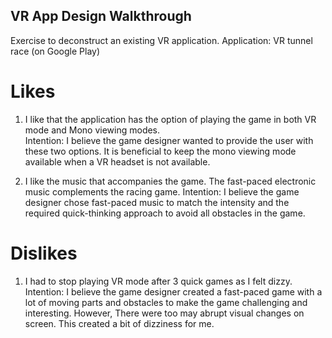 ## VR App Design Walkthrough

Exercise to deconstruct an existing VR application.
Application:  VR tunnel race (on Google Play)


# Likes

1.	I like that the application has the option of playing the game in both VR mode and Mono viewing modes.  
Intention:  I believe the game designer wanted to provide the user with these two options.  It is beneficial to keep the mono viewing mode available when a VR headset is not available.

2.	I like the music that accompanies the game.  The fast-paced electronic music complements the racing game.
Intention:  I believe the game designer chose fast-paced music to match the intensity and the required quick-thinking approach to avoid all obstacles in the game.

# Dislikes

1.	I had to stop playing VR mode after 3 quick games as I felt dizzy.
Intention:  I believe the game designer created a fast-paced game with a lot of moving parts and obstacles to make the game challenging and interesting.  However, There were too may abrupt visual changes on screen.  This created a bit of dizziness for me.


